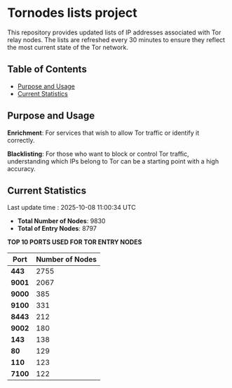 # Tornodes lists project

This repository provides updated lists of IP addresses associated with Tor relay nodes. The lists are refreshed every 30 minutes to ensure they reflect the most current state of the Tor network.

## Table of Contents

- [Purpose and Usage](#purpose-and-usage)
- [Current Statistics](#current-statistics)


## Purpose and Usage

**Enrichment**: For services that wish to allow Tor traffic or identify it correctly.

**Blacklisting**: For those who want to block or control Tor traffic, understanding which IPs belong to Tor can be a starting point with a high accuracy.

## Current Statistics

Last update time : 2025-10-08 11:00:34 UTC

- **Total Number of Nodes**: 9830
- **Total of Entry Nodes**: 8797

**TOP 10 PORTS USED FOR TOR ENTRY NODES**

| **Port** | **Number of Nodes** |
|------|-----------------|
| **443**   | 2755  |
| **9001**   | 2067  |
| **9000**   | 385  |
| **9100**   | 331  |
| **8443**   | 212  |
| **9002**   | 180  |
| **143**   | 138  |
| **80**   | 129  |
| **110**   | 123  |
| **7100**   | 122  |

